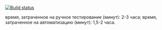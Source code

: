 [![Build status](https://ci.appveyor.com/api/projects/status/5acrdvxiypbftno5?svg=true)](https://ci.appveyor.com/project/vadDEAD/natdz5-2)

время, затраченное на ручное тестирование (минут): 2-3 часа;
время, затраченное на автоматизацию (минут): 1,5-2 часа.